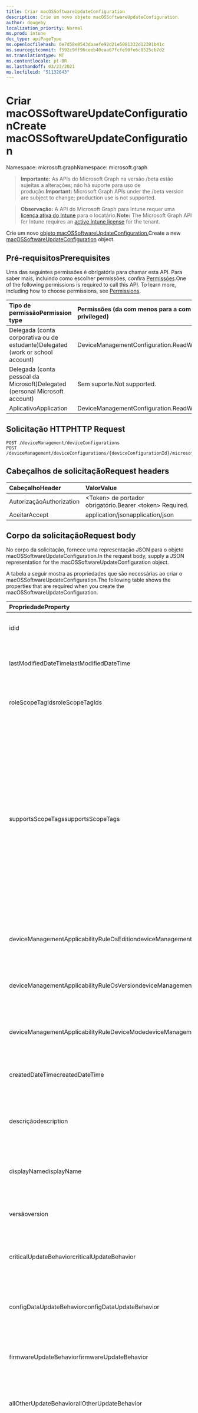 ```yaml
---
title: Criar macOSSoftwareUpdateConfiguration
description: Crie um novo objeto macOSSoftwareUpdateConfiguration.
author: dougeby
localization_priority: Normal
ms.prod: intune
doc_type: apiPageType
ms.openlocfilehash: 0e7d58e0543daaefe92d21e5081332d12391b41c
ms.sourcegitcommit: f592c9ff96ceeb40caa67fcfe90fe6c8525cb7d2
ms.translationtype: MT
ms.contentlocale: pt-BR
ms.lasthandoff: 03/23/2021
ms.locfileid: "51132643"
---
```

# <a name="create-macossoftwareupdateconfiguration"></a><span data-ttu-id="c4273-103">Criar macOSSoftwareUpdateConfiguration</span><span class="sxs-lookup"><span data-stu-id="c4273-103">Create macOSSoftwareUpdateConfiguration</span></span>

<span data-ttu-id="c4273-104">Namespace: microsoft.graph</span><span class="sxs-lookup"><span data-stu-id="c4273-104">Namespace: microsoft.graph</span></span>

> <span data-ttu-id="c4273-105">**Importante:** As APIs do Microsoft Graph na versão /beta estão sujeitas a alterações; não há suporte para uso de produção.</span><span class="sxs-lookup"><span data-stu-id="c4273-105">**Important:** Microsoft Graph APIs under the /beta version are subject to change; production use is not supported.</span></span>

> <span data-ttu-id="c4273-106">**Observação:** A API do Microsoft Graph para Intune requer uma [licença ativa do Intune](https://go.microsoft.com/fwlink/?linkid=839381) para o locatário.</span><span class="sxs-lookup"><span data-stu-id="c4273-106">**Note:** The Microsoft Graph API for Intune requires an [active Intune license](https://go.microsoft.com/fwlink/?linkid=839381) for the tenant.</span></span>

<span data-ttu-id="c4273-107">Crie um novo [objeto macOSSoftwareUpdateConfiguration.](../resources/intune-deviceconfig-macossoftwareupdateconfiguration.md)</span><span class="sxs-lookup"><span data-stu-id="c4273-107">Create a new [macOSSoftwareUpdateConfiguration](../resources/intune-deviceconfig-macossoftwareupdateconfiguration.md) object.</span></span>

## <a name="prerequisites"></a><span data-ttu-id="c4273-108">Pré-requisitos</span><span class="sxs-lookup"><span data-stu-id="c4273-108">Prerequisites</span></span>
<span data-ttu-id="c4273-p101">Uma das seguintes permissões é obrigatória para chamar esta API. Para saber mais, incluindo como escolher permissões, confira [Permissões](/graph/permissions-reference).</span><span class="sxs-lookup"><span data-stu-id="c4273-p101">One of the following permissions is required to call this API. To learn more, including how to choose permissions, see [Permissions](/graph/permissions-reference).</span></span>

|<span data-ttu-id="c4273-111">Tipo de permissão</span><span class="sxs-lookup"><span data-stu-id="c4273-111">Permission type</span></span>|<span data-ttu-id="c4273-112">Permissões (da com menos para a com mais privilégios)</span><span class="sxs-lookup"><span data-stu-id="c4273-112">Permissions (from least to most privileged)</span></span>|
|:---|:---|
|<span data-ttu-id="c4273-113">Delegada (conta corporativa ou de estudante)</span><span class="sxs-lookup"><span data-stu-id="c4273-113">Delegated (work or school account)</span></span>|<span data-ttu-id="c4273-114">DeviceManagementConfiguration.ReadWrite.All</span><span class="sxs-lookup"><span data-stu-id="c4273-114">DeviceManagementConfiguration.ReadWrite.All</span></span>|
|<span data-ttu-id="c4273-115">Delegada (conta pessoal da Microsoft)</span><span class="sxs-lookup"><span data-stu-id="c4273-115">Delegated (personal Microsoft account)</span></span>|<span data-ttu-id="c4273-116">Sem suporte.</span><span class="sxs-lookup"><span data-stu-id="c4273-116">Not supported.</span></span>|
|<span data-ttu-id="c4273-117">Aplicativo</span><span class="sxs-lookup"><span data-stu-id="c4273-117">Application</span></span>|<span data-ttu-id="c4273-118">DeviceManagementConfiguration.ReadWrite.All</span><span class="sxs-lookup"><span data-stu-id="c4273-118">DeviceManagementConfiguration.ReadWrite.All</span></span>|

## <a name="http-request"></a><span data-ttu-id="c4273-119">Solicitação HTTP</span><span class="sxs-lookup"><span data-stu-id="c4273-119">HTTP Request</span></span>
<!-- {
  "blockType": "ignored"
}
-->
``` http
POST /deviceManagement/deviceConfigurations
POST /deviceManagement/deviceConfigurations/{deviceConfigurationId}/microsoft.graph.windowsDomainJoinConfiguration/networkAccessConfigurations
```

## <a name="request-headers"></a><span data-ttu-id="c4273-120">Cabeçalhos de solicitação</span><span class="sxs-lookup"><span data-stu-id="c4273-120">Request headers</span></span>
|<span data-ttu-id="c4273-121">Cabeçalho</span><span class="sxs-lookup"><span data-stu-id="c4273-121">Header</span></span>|<span data-ttu-id="c4273-122">Valor</span><span class="sxs-lookup"><span data-stu-id="c4273-122">Value</span></span>|
|:---|:---|
|<span data-ttu-id="c4273-123">Autorização</span><span class="sxs-lookup"><span data-stu-id="c4273-123">Authorization</span></span>|<span data-ttu-id="c4273-124">&lt;Token&gt; de portador obrigatório.</span><span class="sxs-lookup"><span data-stu-id="c4273-124">Bearer &lt;token&gt; Required.</span></span>|
|<span data-ttu-id="c4273-125">Aceitar</span><span class="sxs-lookup"><span data-stu-id="c4273-125">Accept</span></span>|<span data-ttu-id="c4273-126">application/json</span><span class="sxs-lookup"><span data-stu-id="c4273-126">application/json</span></span>|

## <a name="request-body"></a><span data-ttu-id="c4273-127">Corpo da solicitação</span><span class="sxs-lookup"><span data-stu-id="c4273-127">Request body</span></span>
<span data-ttu-id="c4273-128">No corpo da solicitação, fornece uma representação JSON para o objeto macOSSoftwareUpdateConfiguration.</span><span class="sxs-lookup"><span data-stu-id="c4273-128">In the request body, supply a JSON representation for the macOSSoftwareUpdateConfiguration object.</span></span>

<span data-ttu-id="c4273-129">A tabela a seguir mostra as propriedades que são necessárias ao criar o macOSSoftwareUpdateConfiguration.</span><span class="sxs-lookup"><span data-stu-id="c4273-129">The following table shows the properties that are required when you create the macOSSoftwareUpdateConfiguration.</span></span>

|<span data-ttu-id="c4273-130">Propriedade</span><span class="sxs-lookup"><span data-stu-id="c4273-130">Property</span></span>|<span data-ttu-id="c4273-131">Tipo</span><span class="sxs-lookup"><span data-stu-id="c4273-131">Type</span></span>|<span data-ttu-id="c4273-132">Descrição</span><span class="sxs-lookup"><span data-stu-id="c4273-132">Description</span></span>|
|:---|:---|:---|
|<span data-ttu-id="c4273-133">id</span><span class="sxs-lookup"><span data-stu-id="c4273-133">id</span></span>|<span data-ttu-id="c4273-134">Cadeia de caracteres</span><span class="sxs-lookup"><span data-stu-id="c4273-134">String</span></span>|<span data-ttu-id="c4273-135">Chave da entidade.</span><span class="sxs-lookup"><span data-stu-id="c4273-135">Key of the entity.</span></span> <span data-ttu-id="c4273-136">Herdada de [deviceConfiguration](../resources/intune-shared-deviceconfiguration.md)</span><span class="sxs-lookup"><span data-stu-id="c4273-136">Inherited from [deviceConfiguration](../resources/intune-shared-deviceconfiguration.md)</span></span>|
|<span data-ttu-id="c4273-137">lastModifiedDateTime</span><span class="sxs-lookup"><span data-stu-id="c4273-137">lastModifiedDateTime</span></span>|<span data-ttu-id="c4273-138">DateTimeOffset</span><span class="sxs-lookup"><span data-stu-id="c4273-138">DateTimeOffset</span></span>|<span data-ttu-id="c4273-139">DateTime da última modificação do objeto.</span><span class="sxs-lookup"><span data-stu-id="c4273-139">DateTime the object was last modified.</span></span> <span data-ttu-id="c4273-140">Herdada de [deviceConfiguration](../resources/intune-shared-deviceconfiguration.md)</span><span class="sxs-lookup"><span data-stu-id="c4273-140">Inherited from [deviceConfiguration](../resources/intune-shared-deviceconfiguration.md)</span></span>|
|<span data-ttu-id="c4273-141">roleScopeTagIds</span><span class="sxs-lookup"><span data-stu-id="c4273-141">roleScopeTagIds</span></span>|<span data-ttu-id="c4273-142">Coleção de cadeias de caracteres</span><span class="sxs-lookup"><span data-stu-id="c4273-142">String collection</span></span>|<span data-ttu-id="c4273-143">Lista de marcas de escopo para esta instância entity.</span><span class="sxs-lookup"><span data-stu-id="c4273-143">List of Scope Tags for this Entity instance.</span></span> <span data-ttu-id="c4273-144">Herdada de [deviceConfiguration](../resources/intune-shared-deviceconfiguration.md)</span><span class="sxs-lookup"><span data-stu-id="c4273-144">Inherited from [deviceConfiguration](../resources/intune-shared-deviceconfiguration.md)</span></span>|
|<span data-ttu-id="c4273-145">supportsScopeTags</span><span class="sxs-lookup"><span data-stu-id="c4273-145">supportsScopeTags</span></span>|<span data-ttu-id="c4273-146">Booleano</span><span class="sxs-lookup"><span data-stu-id="c4273-146">Boolean</span></span>|<span data-ttu-id="c4273-147">Indica se a Configuração de Dispositivo subjacente dá suporte ou não à atribuição de marcas de escopo.</span><span class="sxs-lookup"><span data-stu-id="c4273-147">Indicates whether or not the underlying Device Configuration supports the assignment of scope tags.</span></span> <span data-ttu-id="c4273-148">A atribuição à propriedade ScopeTags não é permitida quando esse valor é falso e as entidades não estarão visíveis para usuários com escopo.</span><span class="sxs-lookup"><span data-stu-id="c4273-148">Assigning to the ScopeTags property is not allowed when this value is false and entities will not be visible to scoped users.</span></span> <span data-ttu-id="c4273-149">Isso ocorre para políticas herdadas criadas no Silverlight e podem ser resolvidas excluindo e recriando a política no Portal do Azure.</span><span class="sxs-lookup"><span data-stu-id="c4273-149">This occurs for Legacy policies created in Silverlight and can be resolved by deleting and recreating the policy in the Azure Portal.</span></span> <span data-ttu-id="c4273-150">Essa propriedade é somente leitura.</span><span class="sxs-lookup"><span data-stu-id="c4273-150">This property is read-only.</span></span> <span data-ttu-id="c4273-151">Herdada de [deviceConfiguration](../resources/intune-shared-deviceconfiguration.md)</span><span class="sxs-lookup"><span data-stu-id="c4273-151">Inherited from [deviceConfiguration](../resources/intune-shared-deviceconfiguration.md)</span></span>|
|<span data-ttu-id="c4273-152">deviceManagementApplicabilityRuleOsEdition</span><span class="sxs-lookup"><span data-stu-id="c4273-152">deviceManagementApplicabilityRuleOsEdition</span></span>|[<span data-ttu-id="c4273-153">deviceManagementApplicabilityRuleOsEdition</span><span class="sxs-lookup"><span data-stu-id="c4273-153">deviceManagementApplicabilityRuleOsEdition</span></span>](../resources/intune-deviceconfig-devicemanagementapplicabilityruleosedition.md)|<span data-ttu-id="c4273-154">A aplicabilidade da edição do sistema operacional para esta Política.</span><span class="sxs-lookup"><span data-stu-id="c4273-154">The OS edition applicability for this Policy.</span></span> <span data-ttu-id="c4273-155">Herdada de [deviceConfiguration](../resources/intune-shared-deviceconfiguration.md)</span><span class="sxs-lookup"><span data-stu-id="c4273-155">Inherited from [deviceConfiguration](../resources/intune-shared-deviceconfiguration.md)</span></span>|
|<span data-ttu-id="c4273-156">deviceManagementApplicabilityRuleOsVersion</span><span class="sxs-lookup"><span data-stu-id="c4273-156">deviceManagementApplicabilityRuleOsVersion</span></span>|[<span data-ttu-id="c4273-157">deviceManagementApplicabilityRuleOsVersion</span><span class="sxs-lookup"><span data-stu-id="c4273-157">deviceManagementApplicabilityRuleOsVersion</span></span>](../resources/intune-deviceconfig-devicemanagementapplicabilityruleosversion.md)|<span data-ttu-id="c4273-158">A regra de aplicabilidade da versão do sistema operacional para esta Política.</span><span class="sxs-lookup"><span data-stu-id="c4273-158">The OS version applicability rule for this Policy.</span></span> <span data-ttu-id="c4273-159">Herdada de [deviceConfiguration](../resources/intune-shared-deviceconfiguration.md)</span><span class="sxs-lookup"><span data-stu-id="c4273-159">Inherited from [deviceConfiguration](../resources/intune-shared-deviceconfiguration.md)</span></span>|
|<span data-ttu-id="c4273-160">deviceManagementApplicabilityRuleDeviceMode</span><span class="sxs-lookup"><span data-stu-id="c4273-160">deviceManagementApplicabilityRuleDeviceMode</span></span>|[<span data-ttu-id="c4273-161">deviceManagementApplicabilityRuleDeviceMode</span><span class="sxs-lookup"><span data-stu-id="c4273-161">deviceManagementApplicabilityRuleDeviceMode</span></span>](../resources/intune-deviceconfig-devicemanagementapplicabilityruledevicemode.md)|<span data-ttu-id="c4273-162">A regra de aplicabilidade do modo de dispositivo para esta Política.</span><span class="sxs-lookup"><span data-stu-id="c4273-162">The device mode applicability rule for this Policy.</span></span> <span data-ttu-id="c4273-163">Herdada de [deviceConfiguration](../resources/intune-shared-deviceconfiguration.md)</span><span class="sxs-lookup"><span data-stu-id="c4273-163">Inherited from [deviceConfiguration](../resources/intune-shared-deviceconfiguration.md)</span></span>|
|<span data-ttu-id="c4273-164">createdDateTime</span><span class="sxs-lookup"><span data-stu-id="c4273-164">createdDateTime</span></span>|<span data-ttu-id="c4273-165">DateTimeOffset</span><span class="sxs-lookup"><span data-stu-id="c4273-165">DateTimeOffset</span></span>|<span data-ttu-id="c4273-166">DateTime em que o objeto foi criado.</span><span class="sxs-lookup"><span data-stu-id="c4273-166">DateTime the object was created.</span></span> <span data-ttu-id="c4273-167">Herdada de [deviceConfiguration](../resources/intune-shared-deviceconfiguration.md)</span><span class="sxs-lookup"><span data-stu-id="c4273-167">Inherited from [deviceConfiguration](../resources/intune-shared-deviceconfiguration.md)</span></span>|
|<span data-ttu-id="c4273-168">descrição</span><span class="sxs-lookup"><span data-stu-id="c4273-168">description</span></span>|<span data-ttu-id="c4273-169">Cadeia de caracteres</span><span class="sxs-lookup"><span data-stu-id="c4273-169">String</span></span>|<span data-ttu-id="c4273-170">O administrador forneceu a descrição da Configuração do dispositivo.</span><span class="sxs-lookup"><span data-stu-id="c4273-170">Admin provided description of the Device Configuration.</span></span> <span data-ttu-id="c4273-171">Herdada de [deviceConfiguration](../resources/intune-shared-deviceconfiguration.md)</span><span class="sxs-lookup"><span data-stu-id="c4273-171">Inherited from [deviceConfiguration](../resources/intune-shared-deviceconfiguration.md)</span></span>|
|<span data-ttu-id="c4273-172">displayName</span><span class="sxs-lookup"><span data-stu-id="c4273-172">displayName</span></span>|<span data-ttu-id="c4273-173">Cadeia de caracteres</span><span class="sxs-lookup"><span data-stu-id="c4273-173">String</span></span>|<span data-ttu-id="c4273-174">O administrador forneceu o nome da Configuração do dispositivo.</span><span class="sxs-lookup"><span data-stu-id="c4273-174">Admin provided name of the device configuration.</span></span> <span data-ttu-id="c4273-175">Herdada de [deviceConfiguration](../resources/intune-shared-deviceconfiguration.md)</span><span class="sxs-lookup"><span data-stu-id="c4273-175">Inherited from [deviceConfiguration](../resources/intune-shared-deviceconfiguration.md)</span></span>|
|<span data-ttu-id="c4273-176">versão</span><span class="sxs-lookup"><span data-stu-id="c4273-176">version</span></span>|<span data-ttu-id="c4273-177">Int32</span><span class="sxs-lookup"><span data-stu-id="c4273-177">Int32</span></span>|<span data-ttu-id="c4273-178">Versão da configuração do dispositivo.</span><span class="sxs-lookup"><span data-stu-id="c4273-178">Version of the device configuration.</span></span> <span data-ttu-id="c4273-179">Herdada de [deviceConfiguration](../resources/intune-shared-deviceconfiguration.md)</span><span class="sxs-lookup"><span data-stu-id="c4273-179">Inherited from [deviceConfiguration](../resources/intune-shared-deviceconfiguration.md)</span></span>|
|<span data-ttu-id="c4273-180">criticalUpdateBehavior</span><span class="sxs-lookup"><span data-stu-id="c4273-180">criticalUpdateBehavior</span></span>|[<span data-ttu-id="c4273-181">macOSSoftwareUpdateBehavior</span><span class="sxs-lookup"><span data-stu-id="c4273-181">macOSSoftwareUpdateBehavior</span></span>](../resources/intune-deviceconfig-macossoftwareupdatebehavior.md)|<span data-ttu-id="c4273-182">Atualize o comportamento para atualizações críticas.</span><span class="sxs-lookup"><span data-stu-id="c4273-182">Update behavior for critical updates.</span></span> <span data-ttu-id="c4273-183">Os valores possíveis são: `notConfigured` e `default`.</span><span class="sxs-lookup"><span data-stu-id="c4273-183">Possible values are: `notConfigured`, `default`.</span></span>|
|<span data-ttu-id="c4273-184">configDataUpdateBehavior</span><span class="sxs-lookup"><span data-stu-id="c4273-184">configDataUpdateBehavior</span></span>|[<span data-ttu-id="c4273-185">macOSSoftwareUpdateBehavior</span><span class="sxs-lookup"><span data-stu-id="c4273-185">macOSSoftwareUpdateBehavior</span></span>](../resources/intune-deviceconfig-macossoftwareupdatebehavior.md)|<span data-ttu-id="c4273-186">Atualizar comportamento para atualizações de arquivo de dados de configuração.</span><span class="sxs-lookup"><span data-stu-id="c4273-186">Update behavior for configuration data file updates.</span></span> <span data-ttu-id="c4273-187">Os valores possíveis são: `notConfigured` e `default`.</span><span class="sxs-lookup"><span data-stu-id="c4273-187">Possible values are: `notConfigured`, `default`.</span></span>|
|<span data-ttu-id="c4273-188">firmwareUpdateBehavior</span><span class="sxs-lookup"><span data-stu-id="c4273-188">firmwareUpdateBehavior</span></span>|[<span data-ttu-id="c4273-189">macOSSoftwareUpdateBehavior</span><span class="sxs-lookup"><span data-stu-id="c4273-189">macOSSoftwareUpdateBehavior</span></span>](../resources/intune-deviceconfig-macossoftwareupdatebehavior.md)|<span data-ttu-id="c4273-190">Comportamento de atualização para atualizações de firmware.</span><span class="sxs-lookup"><span data-stu-id="c4273-190">Update behavior for firmware updates.</span></span> <span data-ttu-id="c4273-191">Os valores possíveis são: `notConfigured` e `default`.</span><span class="sxs-lookup"><span data-stu-id="c4273-191">Possible values are: `notConfigured`, `default`.</span></span>|
|<span data-ttu-id="c4273-192">allOtherUpdateBehavior</span><span class="sxs-lookup"><span data-stu-id="c4273-192">allOtherUpdateBehavior</span></span>|[<span data-ttu-id="c4273-193">macOSSoftwareUpdateBehavior</span><span class="sxs-lookup"><span data-stu-id="c4273-193">macOSSoftwareUpdateBehavior</span></span>](../resources/intune-deviceconfig-macossoftwareupdatebehavior.md)|<span data-ttu-id="c4273-194">Atualize o comportamento de todas as outras atualizações.</span><span class="sxs-lookup"><span data-stu-id="c4273-194">Update behavior for all other updates.</span></span> <span data-ttu-id="c4273-195">Os valores possíveis são: `notConfigured` e `default`.</span><span class="sxs-lookup"><span data-stu-id="c4273-195">Possible values are: `notConfigured`, `default`.</span></span>|
|<span data-ttu-id="c4273-196">updateScheduleType</span><span class="sxs-lookup"><span data-stu-id="c4273-196">updateScheduleType</span></span>|[<span data-ttu-id="c4273-197">macOSSoftwareUpdateScheduleType</span><span class="sxs-lookup"><span data-stu-id="c4273-197">macOSSoftwareUpdateScheduleType</span></span>](../resources/intune-deviceconfig-macossoftwareupdatescheduletype.md)|<span data-ttu-id="c4273-198">Atualizar tipo de agendamento.</span><span class="sxs-lookup"><span data-stu-id="c4273-198">Update schedule type.</span></span> <span data-ttu-id="c4273-199">Os valores possíveis são: `alwaysUpdate`, `updateDuringTimeWindows`, `updateOutsideOfTimeWindows`.</span><span class="sxs-lookup"><span data-stu-id="c4273-199">Possible values are: `alwaysUpdate`, `updateDuringTimeWindows`, `updateOutsideOfTimeWindows`.</span></span>|
|<span data-ttu-id="c4273-200">customUpdateTimeWindows</span><span class="sxs-lookup"><span data-stu-id="c4273-200">customUpdateTimeWindows</span></span>|<span data-ttu-id="c4273-201">[Coleção customUpdateTimeWindow](../resources/intune-deviceconfig-customupdatetimewindow.md)</span><span class="sxs-lookup"><span data-stu-id="c4273-201">[customUpdateTimeWindow](../resources/intune-deviceconfig-customupdatetimewindow.md) collection</span></span>|<span data-ttu-id="c4273-202">Janelas de tempo personalizadas quando as atualizações serão permitidas ou bloqueadas.</span><span class="sxs-lookup"><span data-stu-id="c4273-202">Custom Time windows when updates will be allowed or blocked.</span></span> <span data-ttu-id="c4273-203">Essa coleção pode conter no máximo 20 elementos.</span><span class="sxs-lookup"><span data-stu-id="c4273-203">This collection can contain a maximum of 20 elements.</span></span>|
|<span data-ttu-id="c4273-204">updateTimeWindowUtcOffsetInMinutes</span><span class="sxs-lookup"><span data-stu-id="c4273-204">updateTimeWindowUtcOffsetInMinutes</span></span>|<span data-ttu-id="c4273-205">Int32</span><span class="sxs-lookup"><span data-stu-id="c4273-205">Int32</span></span>|<span data-ttu-id="c4273-206">Minutos indicando deslocamento UTC para cada janela de tempo de atualização</span><span class="sxs-lookup"><span data-stu-id="c4273-206">Minutes indicating UTC offset for each update time window</span></span>|



## <a name="response"></a><span data-ttu-id="c4273-207">Resposta</span><span class="sxs-lookup"><span data-stu-id="c4273-207">Response</span></span>
<span data-ttu-id="c4273-208">Se tiver êxito, este método retornará um código de resposta e um `201 Created` [objeto macOSSoftwareUpdateConfiguration](../resources/intune-deviceconfig-macossoftwareupdateconfiguration.md) no corpo da resposta.</span><span class="sxs-lookup"><span data-stu-id="c4273-208">If successful, this method returns a `201 Created` response code and a [macOSSoftwareUpdateConfiguration](../resources/intune-deviceconfig-macossoftwareupdateconfiguration.md) object in the response body.</span></span>

## <a name="example"></a><span data-ttu-id="c4273-209">Exemplo</span><span class="sxs-lookup"><span data-stu-id="c4273-209">Example</span></span>

### <a name="request"></a><span data-ttu-id="c4273-210">Solicitação</span><span class="sxs-lookup"><span data-stu-id="c4273-210">Request</span></span>
<span data-ttu-id="c4273-211">Este é um exemplo da solicitação.</span><span class="sxs-lookup"><span data-stu-id="c4273-211">Here is an example of the request.</span></span>
``` http
POST https://graph.microsoft.com/beta/deviceManagement/deviceConfigurations
Content-type: application/json
Content-length: 1542

{
  "@odata.type": "#microsoft.graph.macOSSoftwareUpdateConfiguration",
  "roleScopeTagIds": [
    "Role Scope Tag Ids value"
  ],
  "supportsScopeTags": true,
  "deviceManagementApplicabilityRuleOsEdition": {
    "@odata.type": "microsoft.graph.deviceManagementApplicabilityRuleOsEdition",
    "osEditionTypes": [
      "windows10EnterpriseN"
    ],
    "name": "Name value",
    "ruleType": "exclude"
  },
  "deviceManagementApplicabilityRuleOsVersion": {
    "@odata.type": "microsoft.graph.deviceManagementApplicabilityRuleOsVersion",
    "minOSVersion": "Min OSVersion value",
    "maxOSVersion": "Max OSVersion value",
    "name": "Name value",
    "ruleType": "exclude"
  },
  "deviceManagementApplicabilityRuleDeviceMode": {
    "@odata.type": "microsoft.graph.deviceManagementApplicabilityRuleDeviceMode",
    "deviceMode": "sModeConfiguration",
    "name": "Name value",
    "ruleType": "exclude"
  },
  "description": "Description value",
  "displayName": "Display Name value",
  "version": 7,
  "criticalUpdateBehavior": "default",
  "configDataUpdateBehavior": "default",
  "firmwareUpdateBehavior": "default",
  "allOtherUpdateBehavior": "default",
  "updateScheduleType": "updateDuringTimeWindows",
  "customUpdateTimeWindows": [
    {
      "@odata.type": "microsoft.graph.customUpdateTimeWindow",
      "startDay": "monday",
      "endDay": "monday",
      "startTime": "12:03:30.2730000",
      "endTime": "12:03:02.3740000"
    }
  ],
  "updateTimeWindowUtcOffsetInMinutes": 2
}
```

### <a name="response"></a><span data-ttu-id="c4273-212">Resposta</span><span class="sxs-lookup"><span data-stu-id="c4273-212">Response</span></span>
<span data-ttu-id="c4273-p119">Veja a seguir um exemplo da resposta. Observação: o objeto response mostrado aqui pode estar truncado por motivos de concisão. Todas as propriedades serão retornadas de uma chamada real.</span><span class="sxs-lookup"><span data-stu-id="c4273-p119">Here is an example of the response. Note: The response object shown here may be truncated for brevity. All of the properties will be returned from an actual call.</span></span>
``` http
HTTP/1.1 201 Created
Content-Type: application/json
Content-Length: 1714

{
  "@odata.type": "#microsoft.graph.macOSSoftwareUpdateConfiguration",
  "id": "b8e467ac-67ac-b8e4-ac67-e4b8ac67e4b8",
  "lastModifiedDateTime": "2017-01-01T00:00:35.1329464-08:00",
  "roleScopeTagIds": [
    "Role Scope Tag Ids value"
  ],
  "supportsScopeTags": true,
  "deviceManagementApplicabilityRuleOsEdition": {
    "@odata.type": "microsoft.graph.deviceManagementApplicabilityRuleOsEdition",
    "osEditionTypes": [
      "windows10EnterpriseN"
    ],
    "name": "Name value",
    "ruleType": "exclude"
  },
  "deviceManagementApplicabilityRuleOsVersion": {
    "@odata.type": "microsoft.graph.deviceManagementApplicabilityRuleOsVersion",
    "minOSVersion": "Min OSVersion value",
    "maxOSVersion": "Max OSVersion value",
    "name": "Name value",
    "ruleType": "exclude"
  },
  "deviceManagementApplicabilityRuleDeviceMode": {
    "@odata.type": "microsoft.graph.deviceManagementApplicabilityRuleDeviceMode",
    "deviceMode": "sModeConfiguration",
    "name": "Name value",
    "ruleType": "exclude"
  },
  "createdDateTime": "2017-01-01T00:02:43.5775965-08:00",
  "description": "Description value",
  "displayName": "Display Name value",
  "version": 7,
  "criticalUpdateBehavior": "default",
  "configDataUpdateBehavior": "default",
  "firmwareUpdateBehavior": "default",
  "allOtherUpdateBehavior": "default",
  "updateScheduleType": "updateDuringTimeWindows",
  "customUpdateTimeWindows": [
    {
      "@odata.type": "microsoft.graph.customUpdateTimeWindow",
      "startDay": "monday",
      "endDay": "monday",
      "startTime": "12:03:30.2730000",
      "endTime": "12:03:02.3740000"
    }
  ],
  "updateTimeWindowUtcOffsetInMinutes": 2
}
```




